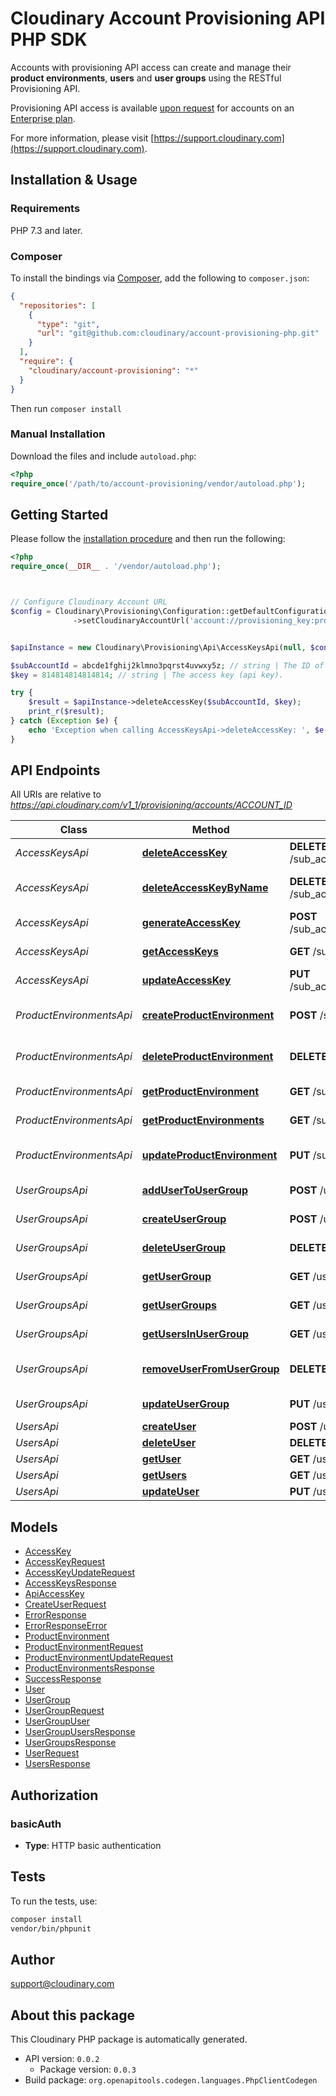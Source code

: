 # Cloudinary Account Provisioning API PHP SDK

Accounts with provisioning API access can create and manage their **product environments**, **users** and **user groups** using the RESTful Provisioning API. 

Provisioning API access is available [upon request](https://cloudinary.com/contact?plan=enterprise) for accounts on an [Enterprise plan](https://cloudinary.com/pricing#pricing-enterprise).


For more information, please visit [https://support.cloudinary.com](https://support.cloudinary.com).

## Installation & Usage

### Requirements

PHP 7.3 and later.

### Composer

To install the bindings via [Composer](https://getcomposer.org/), add the following to `composer.json`:

```json
{
  "repositories": [
    {
      "type": "git",
      "url": "git@github.com:cloudinary/account-provisioning-php.git"
    }
  ],
  "require": {
    "cloudinary/account-provisioning": "*"
  }
}
```

Then run `composer install`

### Manual Installation

Download the files and include `autoload.php`:

```php
<?php
require_once('/path/to/account-provisioning/vendor/autoload.php');
```

## Getting Started

Please follow the [installation procedure](#installation--usage) and then run the following:

```php
<?php
require_once(__DIR__ . '/vendor/autoload.php');



// Configure Cloudinary Account URL
$config = Cloudinary\Provisioning\Configuration::getDefaultConfiguration()
              ->setCloudinaryAccountUrl('account://provisioning_key:provisioning_secret@account_id');


$apiInstance = new Cloudinary\Provisioning\Api\AccessKeysApi(null, $config);

$subAccountId = abcde1fghij2klmno3pqrst4uvwxy5z; // string | The ID of the product environment.
$key = 814814814814814; // string | The access key (api key).

try {
    $result = $apiInstance->deleteAccessKey($subAccountId, $key);
    print_r($result);
} catch (Exception $e) {
    echo 'Exception when calling AccessKeysApi->deleteAccessKey: ', $e->getMessage(), PHP_EOL;
}

```

## API Endpoints

All URIs are relative to *https://api.cloudinary.com/v1_1/provisioning/accounts/ACCOUNT_ID*

Class | Method | HTTP request | Description
------------ | ------------- | ------------- | -------------
*AccessKeysApi* | [**deleteAccessKey**](docs/Api/AccessKeysApi.md#deleteaccesskey) | **DELETE** /sub_accounts/{sub_account_id}/access_keys/{key} | Delete access key
*AccessKeysApi* | [**deleteAccessKeyByName**](docs/Api/AccessKeysApi.md#deleteaccesskeybyname) | **DELETE** /sub_accounts/{sub_account_id}/access_keys | Delete access key by name
*AccessKeysApi* | [**generateAccessKey**](docs/Api/AccessKeysApi.md#generateaccesskey) | **POST** /sub_accounts/{sub_account_id}/access_keys | Generate an access key
*AccessKeysApi* | [**getAccessKeys**](docs/Api/AccessKeysApi.md#getaccesskeys) | **GET** /sub_accounts/{sub_account_id}/access_keys | Get access keys
*AccessKeysApi* | [**updateAccessKey**](docs/Api/AccessKeysApi.md#updateaccesskey) | **PUT** /sub_accounts/{sub_account_id}/access_keys/{key} | Update an access key
*ProductEnvironmentsApi* | [**createProductEnvironment**](docs/Api/ProductEnvironmentsApi.md#createproductenvironment) | **POST** /sub_accounts | Create product environment
*ProductEnvironmentsApi* | [**deleteProductEnvironment**](docs/Api/ProductEnvironmentsApi.md#deleteproductenvironment) | **DELETE** /sub_accounts/{sub_account_id} | Delete product environment
*ProductEnvironmentsApi* | [**getProductEnvironment**](docs/Api/ProductEnvironmentsApi.md#getproductenvironment) | **GET** /sub_accounts/{sub_account_id} | Get product environment
*ProductEnvironmentsApi* | [**getProductEnvironments**](docs/Api/ProductEnvironmentsApi.md#getproductenvironments) | **GET** /sub_accounts | Get product environments
*ProductEnvironmentsApi* | [**updateProductEnvironment**](docs/Api/ProductEnvironmentsApi.md#updateproductenvironment) | **PUT** /sub_accounts/{sub_account_id} | Update product environment
*UserGroupsApi* | [**addUserToUserGroup**](docs/Api/UserGroupsApi.md#addusertousergroup) | **POST** /user_groups/{group_id}/users/{user_id} | Add User to User Group
*UserGroupsApi* | [**createUserGroup**](docs/Api/UserGroupsApi.md#createusergroup) | **POST** /user_groups | Create User Group
*UserGroupsApi* | [**deleteUserGroup**](docs/Api/UserGroupsApi.md#deleteusergroup) | **DELETE** /user_groups/{group_id} | Delete User Group
*UserGroupsApi* | [**getUserGroup**](docs/Api/UserGroupsApi.md#getusergroup) | **GET** /user_groups/{group_id} | Get User Group
*UserGroupsApi* | [**getUserGroups**](docs/Api/UserGroupsApi.md#getusergroups) | **GET** /user_groups | Get User Groups
*UserGroupsApi* | [**getUsersInUserGroup**](docs/Api/UserGroupsApi.md#getusersinusergroup) | **GET** /user_groups/{group_id}/users | Get Users in User Group
*UserGroupsApi* | [**removeUserFromUserGroup**](docs/Api/UserGroupsApi.md#removeuserfromusergroup) | **DELETE** /user_groups/{group_id}/users/{user_id} | Remove User from User Group
*UserGroupsApi* | [**updateUserGroup**](docs/Api/UserGroupsApi.md#updateusergroup) | **PUT** /user_groups/{group_id} | Update User Group
*UsersApi* | [**createUser**](docs/Api/UsersApi.md#createuser) | **POST** /users | Create user
*UsersApi* | [**deleteUser**](docs/Api/UsersApi.md#deleteuser) | **DELETE** /users/{user_id} | Delete user
*UsersApi* | [**getUser**](docs/Api/UsersApi.md#getuser) | **GET** /users/{user_id} | Get user
*UsersApi* | [**getUsers**](docs/Api/UsersApi.md#getusers) | **GET** /users | Get users
*UsersApi* | [**updateUser**](docs/Api/UsersApi.md#updateuser) | **PUT** /users/{user_id} | Update user

## Models

- [AccessKey](docs/Model/AccessKey.md)
- [AccessKeyRequest](docs/Model/AccessKeyRequest.md)
- [AccessKeyUpdateRequest](docs/Model/AccessKeyUpdateRequest.md)
- [AccessKeysResponse](docs/Model/AccessKeysResponse.md)
- [ApiAccessKey](docs/Model/ApiAccessKey.md)
- [CreateUserRequest](docs/Model/CreateUserRequest.md)
- [ErrorResponse](docs/Model/ErrorResponse.md)
- [ErrorResponseError](docs/Model/ErrorResponseError.md)
- [ProductEnvironment](docs/Model/ProductEnvironment.md)
- [ProductEnvironmentRequest](docs/Model/ProductEnvironmentRequest.md)
- [ProductEnvironmentUpdateRequest](docs/Model/ProductEnvironmentUpdateRequest.md)
- [ProductEnvironmentsResponse](docs/Model/ProductEnvironmentsResponse.md)
- [SuccessResponse](docs/Model/SuccessResponse.md)
- [User](docs/Model/User.md)
- [UserGroup](docs/Model/UserGroup.md)
- [UserGroupRequest](docs/Model/UserGroupRequest.md)
- [UserGroupUser](docs/Model/UserGroupUser.md)
- [UserGroupUsersResponse](docs/Model/UserGroupUsersResponse.md)
- [UserGroupsResponse](docs/Model/UserGroupsResponse.md)
- [UserRequest](docs/Model/UserRequest.md)
- [UsersResponse](docs/Model/UsersResponse.md)

## Authorization

### basicAuth

- **Type**: HTTP basic authentication

## Tests

To run the tests, use:

```bash
composer install
vendor/bin/phpunit
```

## Author

support@cloudinary.com

## About this package

This Cloudinary PHP package is automatically generated.

- API version: `0.0.2`
    - Package version: `0.0.3`
- Build package: `org.openapitools.codegen.languages.PhpClientCodegen`
